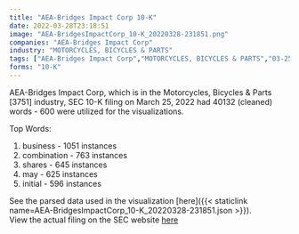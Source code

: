 ```yaml
---
title: "AEA-Bridges Impact Corp 10-K"
date: 2022-03-28T23:18:51
image: "AEA-BridgesImpactCorp_10-K_20220328-231851.png"
companies: "AEA-Bridges Impact Corp"
industry: "MOTORCYCLES, BICYCLES & PARTS"
tags: ["AEA-Bridges Impact Corp","MOTORCYCLES, BICYCLES & PARTS","03-25-2022","10-K"]
forms: "10-K"
---
```

AEA-Bridges Impact Corp, which is in the Motorcycles, Bicycles & Parts [3751] industry, SEC 10-K filing on March 25, 2022 had 40132 (cleaned) words - 600 were utilized for the visualizations.

Top Words:
1. business - 1051 instances
2. combination - 763 instances
3. shares - 645 instances
4. may - 625 instances
5. initial - 596 instances


See the parsed data used in the visualization [here]({{< staticlink name=AEA-BridgesImpactCorp_10-K_20220328-231851.json >}}).  
View the actual filing on the SEC website [here](https://www.sec.gov/Archives/edgar/data/1820191/0001193125-22-084464.txt)